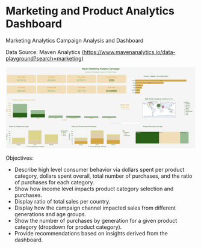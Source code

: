 # Marketing and Product Analytics Dashboard

Marketing Analytics Campaign Analysis and Dashboard

Data Source: Maven Analytics (https://www.mavenanalytics.io/data-playground?search=marketing)

![](Dashboard-Preview.png)

Objectives:
- Describe high level consumer behavior via dollars spent per product category, dollars spent overall, total number of purchases, and the ratio of purchases for each category.
- Show how income level impacts product category selection and purchases.
- Display ratio of total sales per country.
- Display how the campaign channel impacted sales from different generations and age groups.
- Show the number of purchases by generation for a given product category (dropdown for product category).
- Provide recommendations based on insights derived from the dashboard. 

